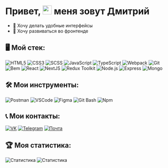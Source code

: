 # Привет, <img src="https://user-images.githubusercontent.com/18350557/176309783-0785949b-9127-417c-8b55-ab5a4333674e.gif" width="28"> меня зовут Дмитрий

- 📱 Хочу делать удобные интерфейсы
- 🧠 Хочу развиваться во фронтенде

## 🖥️ Мой стек:
![HTML5](https://img.shields.io/badge/HTML5-333?style=for-the-badge&logo=html5&logoColor=E34F26)
![CSS3](https://img.shields.io/badge/CSS3-333?style=for-the-badge&logo=css3&logoColor=1572B6)
![SCSS](https://img.shields.io/badge/Scss-333?style=for-the-badge&logo=sass&logoColor=CC6699)
![JavaScript](https://img.shields.io/badge/JavaScript-333?style=for-the-badge&logo=javascript&logoColor=#f7e01d)
![TypeScript](https://img.shields.io/badge/TypeScript-333?style=for-the-badge&logo=typescript&logoColor=#017acc)
![Webpack](https://img.shields.io/badge/Webpack-333?style=for-the-badge&logo=webpack&logoColor=231b7abf)
![Git](https://img.shields.io/badge/Git-333?style=for-the-badge&logo=git&logoColor=f15135)
![Bem](https://img.shields.io/badge/Бэм-333?style=for-the-badge&logo=bem&logoColor=fff)
![React](https://img.shields.io/badge/React-333?style=for-the-badge&logo=react&logoColor=03d5fc)
![NextJS](https://img.shields.io/badge/Next.js-333?style=for-the-badge&logo=next.js&logoColor=fff)
![Redux Toolkit](https://img.shields.io/badge/Redux&nbsp;Toolkit-333?style=for-the-badge&logo=redux&logoColor=7549bc)
![Node.js](https://img.shields.io/badge/Node.js-333?style=for-the-badge&logo=node.js&logoColor=90c640)
![Express](https://img.shields.io/badge/Express-333?style=for-the-badge&logo=express&logoColor=fff)
![Mongo](https://img.shields.io/badge/MongoDB-333?style=for-the-badge&logo=mongodb&logoColor=4fa94b)

## 🛠️ Мои инструменты:
![Postman](https://img.shields.io/badge/Postman-333?style=for-the-badge&logo=postman&logoColor=ff6c37)
![VSCode](https://img.shields.io/badge/VSCode-333?style=for-the-badge&logo=visualstudiocode&logoColor=259fee)
![Figma](https://img.shields.io/badge/Figma-333?style=for-the-badge&logo=figma&logoColor=fff)
![Git Bash](https://img.shields.io/badge/Git&nbsp;Bash-333?style=for-the-badge&logo=git)
![Npm](https://img.shields.io/badge/Npm-333?style=for-the-badge&logo=npm)

## 📞 Мои контакты:
[![VK](https://img.shields.io/badge/ВКонтакте-333?style=for-the-badge&logo=vk&logoColor=4e739b)](https://vk.com/ledovskihdmitriy)
[![Telegram](https://img.shields.io/badge/Телеграм-333?style=for-the-badge&logo=telegram&logoColor=279fd9)](https://t.me/dmitriyledovskih)
<a href="mailto:dmitryledovskih1@yandex.ru">![Почта](https://img.shields.io/badge/Почта-333?style=for-the-badge&logo=mail.ru&logoColor=fecc00)</a>

## 🏆 Моя статистика:
![Статистика](https://github-readme-stats.vercel.app/api/top-langs/?username=DmitriyLedovskih&theme=dark)
![Статистика](https://github-readme-stats.vercel.app/api?username=DmitriyLedovskih&show_icons=true&theme=dark)
